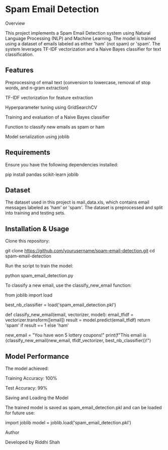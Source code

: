 # **Spam Email Detection**
Overview

This project implements a Spam Email Detection system using Natural Language Processing (NLP) and Machine Learning. The model is trained using a dataset of emails labeled as either 'ham' (not spam) or 'spam'. The system leverages TF-IDF vectorization and a Naive Bayes classifier for text classification.

## Features

Preprocessing of email text (conversion to lowercase, removal of stop words, and n-gram extraction)

TF-IDF vectorization for feature extraction

Hyperparameter tuning using GridSearchCV

Training and evaluation of a Naive Bayes classifier

Function to classify new emails as spam or ham

Model serialization using joblib

## Requirements

Ensure you have the following dependencies installed:

pip install pandas scikit-learn joblib

## Dataset

The dataset used in this project is mail_data.xls, which contains email messages labeled as 'ham' or 'spam'. The dataset is preprocessed and split into training and testing sets.

## Installation & Usage

Clone this repository:

git clone https://github.com/yourusername/spam-email-detection.git
cd spam-email-detection

Run the script to train the model:

python spam_email_detection.py

To classify a new email, use the classify_new_email function:

from joblib import load

best_nb_classifier = load('spam_email_detection.pkl')

def classify_new_email(email, vectorizer, model):
    email_tfidf = vectorizer.transform([email])
    result = model.predict(email_tfidf)
    return 'spam' if result == 1 else 'ham'

new_email = "You have won 5 lottery coupons!"
print(f"This email is {classify_new_email(new_email, tfidf_vectorizer, best_nb_classifier)}!")

## Model Performance

The model achieved:

Training Accuracy: 100%

Test Accuracy: 99%

Saving and Loading the Model

The trained model is saved as spam_email_detection.pkl and can be loaded for future use:

import joblib
model = joblib.load('spam_email_detection.pkl')

Author

Developed by Riddhi Shah
